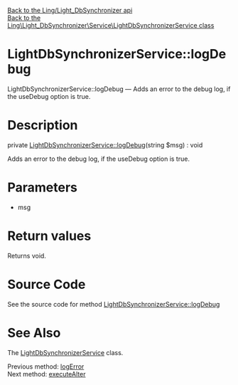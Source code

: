 [Back to the Ling/Light_DbSynchronizer api](https://github.com/lingtalfi/Light_DbSynchronizer/blob/master/doc/api/Ling/Light_DbSynchronizer.md)<br>
[Back to the Ling\Light_DbSynchronizer\Service\LightDbSynchronizerService class](https://github.com/lingtalfi/Light_DbSynchronizer/blob/master/doc/api/Ling/Light_DbSynchronizer/Service/LightDbSynchronizerService.md)


LightDbSynchronizerService::logDebug
================



LightDbSynchronizerService::logDebug — Adds an error to the debug log, if the useDebug option is true.




Description
================


private [LightDbSynchronizerService::logDebug](https://github.com/lingtalfi/Light_DbSynchronizer/blob/master/doc/api/Ling/Light_DbSynchronizer/Service/LightDbSynchronizerService/logDebug.md)(string $msg) : void




Adds an error to the debug log, if the useDebug option is true.




Parameters
================


- msg

    


Return values
================

Returns void.








Source Code
===========
See the source code for method [LightDbSynchronizerService::logDebug](https://github.com/lingtalfi/Light_DbSynchronizer/blob/master/Service/LightDbSynchronizerService.php#L1152-L1165)


See Also
================

The [LightDbSynchronizerService](https://github.com/lingtalfi/Light_DbSynchronizer/blob/master/doc/api/Ling/Light_DbSynchronizer/Service/LightDbSynchronizerService.md) class.

Previous method: [logError](https://github.com/lingtalfi/Light_DbSynchronizer/blob/master/doc/api/Ling/Light_DbSynchronizer/Service/LightDbSynchronizerService/logError.md)<br>Next method: [executeAlter](https://github.com/lingtalfi/Light_DbSynchronizer/blob/master/doc/api/Ling/Light_DbSynchronizer/Service/LightDbSynchronizerService/executeAlter.md)<br>

